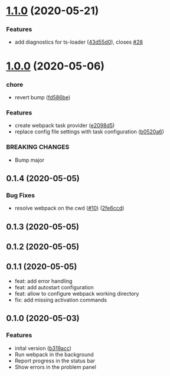 # [1.1.0](https://github.com/KnisterPeter/vscode-webpack/compare/v1.0.0...v1.1.0) (2020-05-21)


### Features

* add diagnostics for ts-loader ([43d55d0](https://github.com/KnisterPeter/vscode-webpack/commit/43d55d0be50c27534aec19b02efd032407190f5b)), closes [#28](https://github.com/KnisterPeter/vscode-webpack/issues/28)



# [1.0.0](https://github.com/KnisterPeter/vscode-webpack/compare/v0.1.4...v1.0.0) (2020-05-06)


### chore

* revert bump ([fd586be](https://github.com/KnisterPeter/vscode-webpack/commit/fd586bee1bfca064c7e5ee5844a21f02edf56bac))


### Features

* create webpack task provider ([e2098d5](https://github.com/KnisterPeter/vscode-webpack/commit/e2098d51d145cc6afc28628a59e062855a5ad5d6))
* replace config file settings with task configuration ([b0520a6](https://github.com/KnisterPeter/vscode-webpack/commit/b0520a69d033eaa60045694dc0e6f9a5c767ce9e))


### BREAKING CHANGES

* Bump major



## 0.1.4 (2020-05-05)


### Bug Fixes

* resolve webpack on the cwd ([#10](https://github.com/KnisterPeter/vscode-webpack/issues/10)) ([2fe6ccd](https://github.com/KnisterPeter/vscode-webpack/commit/2fe6ccd12fca0e2619b623407275f723e66646eb))



## 0.1.3 (2020-05-05)



## 0.1.2 (2020-05-05)



## 0.1.1 (2020-05-05)

- feat: add error handling
- feat: add autostart configuration
- feat: allow to configure webpack working directory
- fix: add missing activation commands

## 0.1.0 (2020-05-03)

### Features

- inital version ([b319acc](https://github.com/KnisterPeter/vscode-webpack/commit/b319acc75f6e144c8ff7e87aaa6b5036e6d70a8b))
- Run webpack in the background
- Report progress in the status bar
- Show errors in the problem panel
